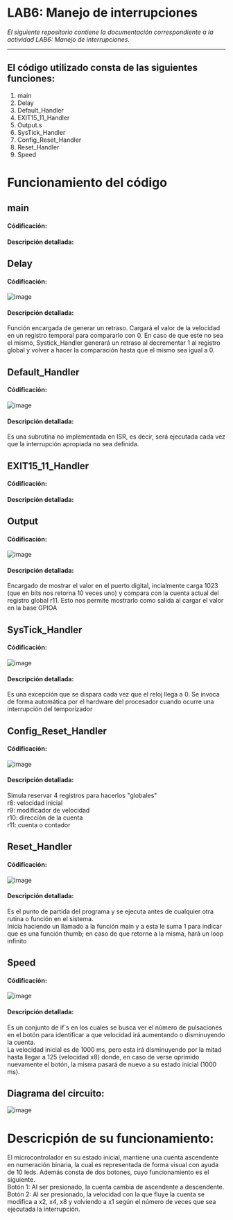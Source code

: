 # LAB6: Manejo de interrupciones

*El siguiente repositorio contiene la documentación correspondiente a la actividad LAB6: Manejo de interrupciones.*

---

## El código utilizado consta de las siguientes funciones:
1) main
2) Delay
3) Default_Handler
4) EXIT15_11_Handler
5) Output.s
6) SysTick_Handler
7) Config_Reset_Handler
8) Reset_Handler
9) Speed


# Funcionamiento del código

## main
#### Códificación:
#### Descripción detallada:

## Delay
#### Códificación:
![image](https://github.com/DamianPerezB/Lab6/assets/89427173/87c97e74-371c-4038-932b-f7f6ade1975a)
#### Descripción detallada:
Función encargada de generar un retraso. Cargará el valor de la velocidad en un registro temporal para compararlo con 0. En caso de que este no sea el mismo, Systick_Handler generará un retraso al decrementar 1 al registro global y volver a hacer la comparación hasta que el mismo sea igual a 0.

## Default_Handler
#### Códificación:
![image](https://github.com/DamianPerezB/Lab6/assets/89427173/f6ac55a6-0ae9-45d5-a809-941aefbd8709)
#### Descripción detallada:
Es una subrutina no implementada en ISR, es decir, será ejecutada cada vez que la interrupción apropiada no sea definida.

## EXIT15_11_Handler
#### Códificación:
#### Descripción detallada:

## Output
#### Códificación:
![image](https://github.com/DamianPerezB/Lab6/assets/89427173/d364ba08-b2fb-4e92-89ad-e61f4d9c733b)
#### Descripción detallada:
Encargado de mostrar el valor en el puerto digital, incialmente carga 1023 (que en bits nos retorna 10 veces uno) y compara con la cuenta actual del registro global r11. Esto nos permite mostrarlo como salida al cargar el valor en la base GPIOA

## SysTick_Handler
#### Códificación:
![image](https://github.com/DamianPerezB/Lab6/assets/89427173/ebf03a20-24ca-42d2-94fc-60a09b8ddaa4)
#### Descripción detallada:
Es una excepción que se dispara cada vez que el reloj llega a 0. Se invoca de forma automática por el hardware del procesador cuando ocurre una interrupción del temporizador

## Config_Reset_Handler
#### Códificación:
![image](https://github.com/DamianPerezB/Lab6/assets/89427173/b2115312-af44-4624-a3b7-6972703aa176)
#### Descripción detallada:
Simula reservar 4 registros para hacerlos "globales"  
r8: velocidad inicial  
r9: modificador de velocidad  
r10: dirección de la cuenta  
r11: cuenta o contador  

## Reset_Handler
#### Códificación:
![image](https://github.com/DamianPerezB/Lab6/assets/89427173/cd80151c-074b-48dd-b538-b42778aa8739)
#### Descripción detallada:
Es el punto de partida del programa y se ejecuta antes de cualquier otra rutina o función en el sistema.  
Inicia haciendo un llamado a la función main y a esta le suma 1 para indicar que es una función thumb; en caso de que retorne a la misma, hará un loop infinito

## Speed
#### Códificación:
![image](https://github.com/DamianPerezB/Lab6/assets/89427173/f0150115-accc-485b-bd4d-b61381e189bf)
#### Descripción detallada:
Es un conjunto de if´s en los cuales se busca ver el número de pulsaciones en el botón para identificar a que velocidad irá aumentando o disminuyendo la cuenta.  
La velocidad inicial es de 1000 ms, pero esta irá disminuyendo por la mitad hasta llegar a 125 (velocidad x8) donde, en caso de verse oprimido nuevamente el botón, la misma pasará de nuevo a su estado inicial (1000 ms).


## Diagrama del circuito:
![image](https://github.com/DamianPerezB/Lab6/assets/89427173/43475c5b-b9c1-42e5-bae7-dca48eeb227a)

# Descricpión de su funcionamiento:
El microcontrolador en su estado inicial, mantiene una cuenta ascendente en numeración binaria, la cual es representada de forma visual con ayuda de 10 leds.
Además consta de dos botones, cuyo funcionamiento es el siguiente.  
Botón 1: Al ser presionado, la cuenta cambia de ascendente a descendente.  
Botón 2: Al ser presionado, la velocidad con la que fluye la cuenta se modifica a x2, x4, x8 y volviendo a x1 según el número de veces que sea ejecutada la interrupción.

